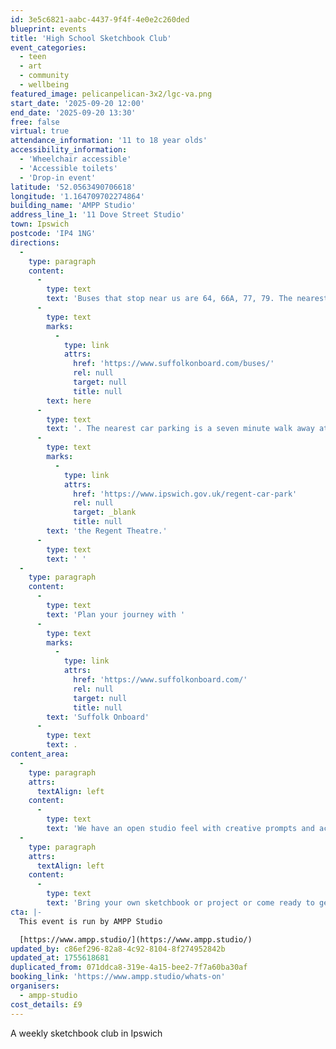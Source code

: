 ```yaml
---
id: 3e5c6821-aabc-4437-9f4f-4e0e2c260ded
blueprint: events
title: 'High School Sketchbook Club'
event_categories:
  - teen
  - art
  - community
  - wellbeing
featured_image: pelicanpelican-3x2/lgc-va.png
start_date: '2025-09-20 12:00'
end_date: '2025-09-20 13:30'
free: false
virtual: true
attendance_information: '11 to 18 year olds'
accessibility_information:
  - 'Wheelchair accessible'
  - 'Accessible toilets'
  - 'Drop-in event'
latitude: '52.0563490706618'
longitude: '1.164709702274864'
building_name: 'AMPP Studio'
address_line_1: '11 Dove Street Studio'
town: Ipswich
postcode: 'IP4 1NG'
directions:
  -
    type: paragraph
    content:
      -
        type: text
        text: 'Buses that stop near us are 64, 66A, 77, 79. The nearest bus stop is one minute walk away, see the latest bus timetables '
      -
        type: text
        marks:
          -
            type: link
            attrs:
              href: 'https://www.suffolkonboard.com/buses/'
              rel: null
              target: null
              title: null
        text: here
      -
        type: text
        text: '. The nearest car parking is a seven minute walk away at '
      -
        type: text
        marks:
          -
            type: link
            attrs:
              href: 'https://www.ipswich.gov.uk/regent-car-park'
              rel: null
              target: _blank
              title: null
        text: 'the Regent Theatre.'
      -
        type: text
        text: ' '
  -
    type: paragraph
    content:
      -
        type: text
        text: 'Plan your journey with '
      -
        type: text
        marks:
          -
            type: link
            attrs:
              href: 'https://www.suffolkonboard.com/'
              rel: null
              target: null
              title: null
        text: 'Suffolk Onboard'
      -
        type: text
        text: .
content_area:
  -
    type: paragraph
    attrs:
      textAlign: left
    content:
      -
        type: text
        text: 'We have an open studio feel with creative prompts and access to materials and processes to illustrate, print make and create however you like.'
  -
    type: paragraph
    attrs:
      textAlign: left
    content:
      -
        type: text
        text: 'Bring your own sketchbook or project or come ready to get inspired!'
cta: |-
  This event is run by AMPP Studio

  [https://www.ampp.studio/](https://www.ampp.studio/)
updated_by: c86ef296-82a8-4c92-8104-8f274952842b
updated_at: 1755618681
duplicated_from: 071ddca8-319e-4a15-bee2-7f7a60ba30af
booking_link: 'https://www.ampp.studio/whats-on'
organisers:
  - ampp-studio
cost_details: £9
---
```

A weekly sketchbook club in Ipswich